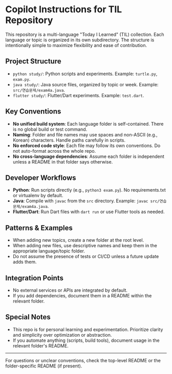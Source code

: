 # Copilot Instructions for TIL Repository

This repository is a multi-language "Today I Learned" (TIL) collection. Each language or topic is organized in its own subdirectory. The structure is intentionally simple to maximize flexibility and ease of contribution.

## Project Structure
- `python study/`: Python scripts and experiments. Example: `turtle.py`, `exam.py`.
- `java study/`: Java source files, organized by topic or week. Example: `src/연습문제/exam4a.java`.
- `flutter study/`: Flutter/Dart experiments. Example: `test.dart`.

## Key Conventions
- **No unified build system**: Each language folder is self-contained. There is no global build or test command.
- **Naming**: Folder and file names may use spaces and non-ASCII (e.g., Korean) characters. Handle paths carefully in scripts.
- **No enforced code style**: Each file may follow its own conventions. Do not auto-format across the whole repo.
- **No cross-language dependencies**: Assume each folder is independent unless a README in that folder says otherwise.

## Developer Workflows
- **Python**: Run scripts directly (e.g., `python3 exam.py`). No requirements.txt or virtualenv by default.
- **Java**: Compile with `javac` from the `src` directory. Example: `javac src/연습문제/exam4a.java`.
- **Flutter/Dart**: Run Dart files with `dart run` or use Flutter tools as needed.

## Patterns & Examples
- When adding new topics, create a new folder at the root level.
- When adding new files, use descriptive names and keep them in the appropriate language/topic folder.
- Do not assume the presence of tests or CI/CD unless a future update adds them.

## Integration Points
- No external services or APIs are integrated by default.
- If you add dependencies, document them in a README within the relevant folder.

## Special Notes
- This repo is for personal learning and experimentation. Prioritize clarity and simplicity over optimization or abstraction.
- If you automate anything (scripts, build tools), document usage in the relevant folder's README.

---

For questions or unclear conventions, check the top-level README or the folder-specific README (if present).